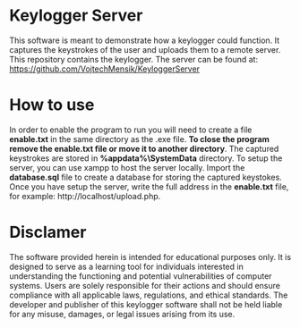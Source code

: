 # Keylogger Server
This software is meant to demonstrate how a keylogger could function. It captures the keystrokes of the user and uploads them to a remote server. This repository contains the keylogger. The server can be found at: https://github.com/VojtechMensik/KeyloggerServer
# How to use
In order to enable the program to run you will need to create a file **enable.txt** in the same directory as the .exe file. **To close the program remove the enable.txt file or move it to another directory**.
The captured keystrokes are stored  in **%appdata%\SystemData** directory. To setup the server, you can use xampp to host the server locally. Import the **database.sql** file to create a database for storing the captured keystokes. 
Once you have setup the server, write the full address in the **enable.txt** file, for example: http://localhost/upload.php.
# Disclamer
 The software provided herein is intended for educational purposes only. It is designed to serve as a learning tool for individuals interested in understanding the functioning and potential vulnerabilities of computer systems.
Users are solely responsible for their actions and should ensure compliance with all applicable laws, regulations, and ethical standards. The developer and publisher of this keylogger software shall not be held liable for any misuse, damages, or legal issues arising from its use.


